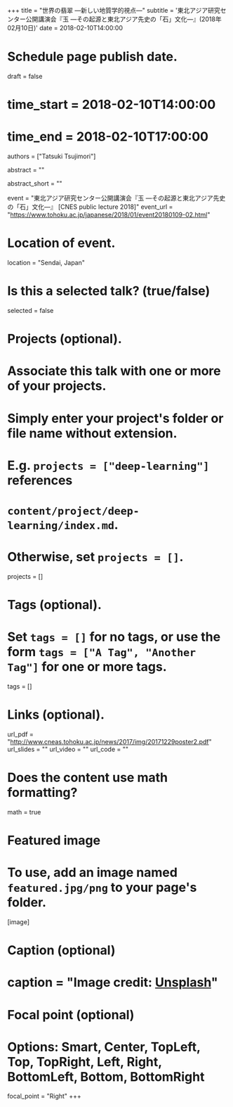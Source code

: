 +++
title = "世界の翡翠 —新しい地質学的視点—"
subtitle = '東北アジア研究センター公開講演会『玉 ―その起源と東北アジア先史の「石」文化―』(2018年02月10日)'
date = 2018-02-10T14:00:00 

# Schedule page publish date.
draft = false

# time_start = 2018-02-10T14:00:00
# time_end = 2018-02-10T17:00:00

authors = ["Tatsuki Tsujimori"]

abstract = ""

abstract_short = ""

event = "東北アジア研究センター公開講演会『玉 ―その起源と東北アジア先史の「石」文化―』 [CNES public lecture 2018]"
event_url = "https://www.tohoku.ac.jp/japanese/2018/01/event20180109-02.html"

# Location of event.
location = "Sendai, Japan"

# Is this a selected talk? (true/false)
selected = false

# Projects (optional).
#   Associate this talk with one or more of your projects.
#   Simply enter your project's folder or file name without extension.
#   E.g. `projects = ["deep-learning"]` references 
#   `content/project/deep-learning/index.md`.
#   Otherwise, set `projects = []`.
projects = []

# Tags (optional).
#   Set `tags = []` for no tags, or use the form `tags = ["A Tag", "Another Tag"]` for one or more tags.
tags = []

# Links (optional).
url_pdf = "http://www.cneas.tohoku.ac.jp/news/2017/img/20171229poster2.pdf"
url_slides = ""
url_video = ""
url_code = ""

# Does the content use math formatting?
math = true

# Featured image
# To use, add an image named `featured.jpg/png` to your page's folder. 
[image]
  # Caption (optional)
#  caption = "Image credit: [**Unsplash**](https://unsplash.com/photos/bzdhc5b3Bxs)"

  # Focal point (optional)
  # Options: Smart, Center, TopLeft, Top, TopRight, Left, Right, BottomLeft, Bottom, BottomRight
  focal_point = "Right"
+++

